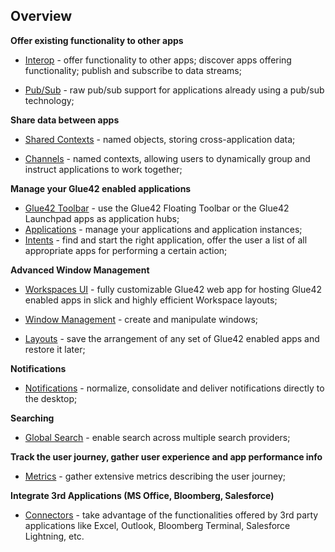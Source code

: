 ## Overview

**Offer existing functionality to other apps**

- [Interop](../../../glue42-concepts/data-sharing-between-apps/interop/overview/index.html) - offer functionality to other apps; discover apps offering functionality; publish and subscribe to data streams;

- [Pub/Sub](../../../glue42-concepts/data-sharing-between-apps/pub-sub/overview/index.html) - raw pub/sub support for applications already using a pub/sub technology;

**Share data between apps**

- [Shared Contexts](../../../glue42-concepts/data-sharing-between-apps/shared-contexts/overview/index.html) - named objects, storing cross-application data;

- [Channels](../../../glue42-concepts/data-sharing-between-apps/channels/overview/index.html) - named contexts, allowing users to dynamically group and instruct applications to work together;

**Manage your Glue42 enabled applications**

- [Glue42 Toolbar](../../../glue42-concepts/glue42-toolbar/index.html) - use the Glue42 Floating Toolbar or the Glue42 Launchpad apps as application hubs;
- [Applications](../../../glue42-concepts/application-management/overview/index.html) - manage your applications and application instances;
- [Intents](../../../glue42-concepts/intents/overview/index.html) - find and start the right application, offer the user a list of all appropriate apps for performing a certain action;

**Advanced Window Management**

- [Workspaces UI](../../../glue42-concepts/windows/workspaces/overview/index.html) - fully customizable Glue42 web app for hosting Glue42 enabled apps in slick and highly efficient Workspace layouts;

- [Window Management](../../../glue42-concepts/windows/window-management/overview/index.html) - create and manipulate windows;

- [Layouts](../../../glue42-concepts/windows/layouts/overview/index.html) - save the arrangement of any set of Glue42 enabled apps and restore it later;

**Notifications**

- [Notifications](../../../glue42-concepts/notifications/overview/index.html) - normalize, consolidate and deliver notifications directly to the desktop;

**Searching**

- [Global Search](../../../glue42-concepts/global-search/index.html) - enable search across multiple search providers;

**Track the user journey, gather user experience and app performance info**

- [Metrics](../../../glue42-concepts/metrics/overview/index.html) - gather extensive metrics describing the user journey;

**Integrate 3rd Applications (MS Office, Bloomberg, Salesforce)**

- [Connectors](../../../connectors/general-overview/index.html) - take advantage of the functionalities offered by 3rd party applications like Excel, Outlook, Bloomberg Terminal, Salesforce Lightning, etc.